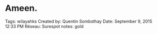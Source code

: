 # Ameen.

Tags: wilayahks
Created by: Quentin Sombsthay
Date: September 9, 2015 12:33 PM
Réseau: Surespot
notes: gold